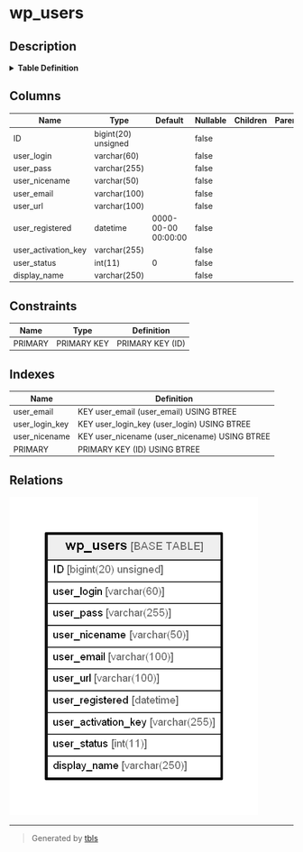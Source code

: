 # wp_users

## Description

<details>
<summary><strong>Table Definition</strong></summary>

```sql
CREATE TABLE `wp_users` (
  `ID` bigint(20) unsigned NOT NULL AUTO_INCREMENT,
  `user_login` varchar(60) COLLATE utf8mb4_unicode_520_ci NOT NULL DEFAULT '',
  `user_pass` varchar(255) COLLATE utf8mb4_unicode_520_ci NOT NULL DEFAULT '',
  `user_nicename` varchar(50) COLLATE utf8mb4_unicode_520_ci NOT NULL DEFAULT '',
  `user_email` varchar(100) COLLATE utf8mb4_unicode_520_ci NOT NULL DEFAULT '',
  `user_url` varchar(100) COLLATE utf8mb4_unicode_520_ci NOT NULL DEFAULT '',
  `user_registered` datetime NOT NULL DEFAULT '0000-00-00 00:00:00',
  `user_activation_key` varchar(255) COLLATE utf8mb4_unicode_520_ci NOT NULL DEFAULT '',
  `user_status` int(11) NOT NULL DEFAULT '0',
  `display_name` varchar(250) COLLATE utf8mb4_unicode_520_ci NOT NULL DEFAULT '',
  PRIMARY KEY (`ID`),
  KEY `user_login_key` (`user_login`),
  KEY `user_nicename` (`user_nicename`),
  KEY `user_email` (`user_email`)
) ENGINE=InnoDB AUTO_INCREMENT=2 DEFAULT CHARSET=utf8mb4 COLLATE=utf8mb4_unicode_520_ci
```

</details>

## Columns

| Name | Type | Default | Nullable | Children | Parents | Comment |
| ---- | ---- | ------- | -------- | -------- | ------- | ------- |
| ID | bigint(20) unsigned |  | false |  |  |  |
| user_login | varchar(60) |  | false |  |  |  |
| user_pass | varchar(255) |  | false |  |  |  |
| user_nicename | varchar(50) |  | false |  |  |  |
| user_email | varchar(100) |  | false |  |  |  |
| user_url | varchar(100) |  | false |  |  |  |
| user_registered | datetime | 0000-00-00 00:00:00 | false |  |  |  |
| user_activation_key | varchar(255) |  | false |  |  |  |
| user_status | int(11) | 0 | false |  |  |  |
| display_name | varchar(250) |  | false |  |  |  |

## Constraints

| Name | Type | Definition |
| ---- | ---- | ---------- |
| PRIMARY | PRIMARY KEY | PRIMARY KEY (ID) |

## Indexes

| Name | Definition |
| ---- | ---------- |
| user_email | KEY user_email (user_email) USING BTREE |
| user_login_key | KEY user_login_key (user_login) USING BTREE |
| user_nicename | KEY user_nicename (user_nicename) USING BTREE |
| PRIMARY | PRIMARY KEY (ID) USING BTREE |

## Relations

![er](wp_users.png)

---

> Generated by [tbls](https://github.com/k1LoW/tbls)
